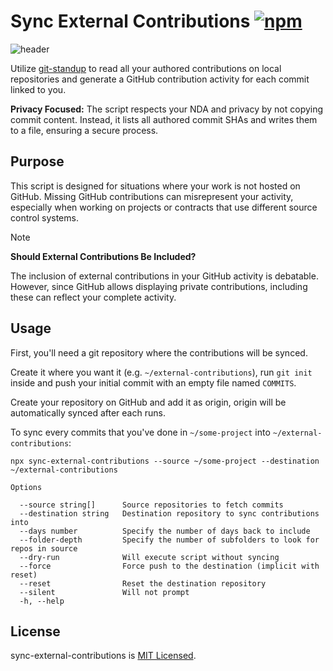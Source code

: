 # Sync External Contributions [![npm](https://img.shields.io/npm/v/sync-external-contributions.svg)](https://www.npmjs.com/package/sync-external-contributions)

![header](https://user-images.githubusercontent.com/7189823/30006552-96e72362-90c8-11e7-8034-56f45bf72771.jpg)

Utilize [git-standup](https://github.com/kamranahmedse/git-standup) to read all your authored contributions on local repositories and generate a GitHub contribution activity for each commit linked to you.

**Privacy Focused:** The script respects your NDA and privacy by not copying commit content. Instead, it lists all authored commit SHAs and writes them to a file, ensuring a secure process.

## Purpose

This script is designed for situations where your work is not hosted on GitHub. Missing GitHub contributions can misrepresent your activity, especially when working on projects or contracts that use different source control systems.

> [!NOTE]
> **Should External Contributions Be Included?**
>
> The inclusion of external contributions in your GitHub activity is debatable. However, since GitHub allows displaying private contributions, including these can reflect your complete activity.

## Usage

First, you'll need a git repository where the contributions will be synced.

Create it where you want it (e.g. `~/external-contributions`), run `git init` inside and push your initial commit with an empty file named `COMMITS`.

Create your repository on GitHub and add it as origin, origin will be automatically synced after each runs.

To sync every commits that you've done in `~/some-project` into `~/external-contributions`:

```
npx sync-external-contributions --source ~/some-project --destination ~/external-contributions
```

```
Options

  --source string[]      Source repositories to fetch commits
  --destination string   Destination repository to sync contributions into
  --days number          Specify the number of days back to include
  --folder-depth         Specify the number of subfolders to look for repos in source
  --dry-run              Will execute script without syncing
  --force                Force push to the destination (implicit with reset)
  --reset                Reset the destination repository
  --silent               Will not prompt
  -h, --help
```

## License

sync-external-contributions is [MIT Licensed](LICENSE).
